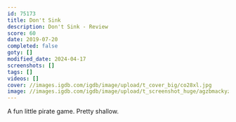 ```yaml
---
id: 75173
title: Don't Sink
description: Don't Sink - Review
score: 60
date: 2019-07-20
completed: false
goty: []
modified_date: 2024-04-17
screenshots: []
tags: []
videos: []
cover: //images.igdb.com/igdb/image/upload/t_cover_big/co28xl.jpg
image: //images.igdb.com/igdb/image/upload/t_screenshot_huge/agzbmackyzi2giltp2od.jpg
---
```

A fun little pirate game. Pretty shallow.